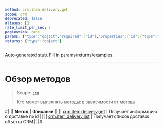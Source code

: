 ```yaml
---
method: crm.item.delivery.get
scope: crm
deprecated: false
aliases: []
rate_limit_per_sec: 2
pagination: none
params: {"type":"object","required":["id"],"properties":{"id":{"type":"integer"}}}
returns: {"type":"object"}
---
```


Auto-generated stub. Fill in params/returns/examples.

---

# Обзор методов

> Scope: [`crm`](../../../scopes/permissions.md)
>
> Кто может выполнять методы: в зависимости от метода

#|
|| **Метод** | **Описание** ||
|| [crm.item.delivery.get](./crm-item-delivery-get.md) | Получает информацию о доставке по id ||
|| [crm.item.delivery.list](./crm-item-delivery-list.md) | Получает список доставок объекта CRM ||
|#



